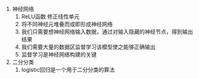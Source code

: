 1. 神经网络
    1. ReLU函数 修正线性单元
    2. 将不同神经元堆叠而成即形成神经网络
    3. 我们只需要想神经网络输入数据，通过对输入隐藏的神经节点，得到输出结果
    4. 我们需要大量的数据区监督学习该模型使之能够正确输出
    5. 监督学习是神经网络构建的关键
2. 二分分类
    1. logistic回归是一个用于二分分类的算法